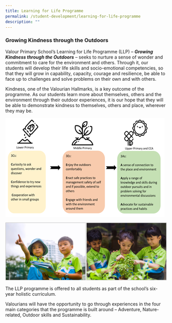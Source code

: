 ```yaml
---
title: Learning for Life Programme
permalink: /student-development/learning-for-life-programme
description: ""
---
```

### Growing Kindness through the Outdoors

Valour Primary School’s Learning for Life Programme (LLP) – **_Growing Kindness through the Outdoors_** – seeks to nurture a sense of wonder and commitment to care for the environment and others. Through it, our students will develop their life skills and socio-emotional competencies, so that they will grow in capability, capacity, courage and resilience, be able to face up to challenges and solve problems on their own and with others.  

Kindness, one of the Valourian Hallmarks, is a key outcome of the programme. As our students learn more about themselves, others and the environment through their outdoor experiences, it is our hope that they will be able to demonstrate kindness to themselves, others and place, wherever they may be.

![](/images/LLP-1.png)

![](/images/LLP-2.png)

The LLP programme is offered to all students as part of the school’s six-year holistic curriculum.

Valourians will have the opportunity to go through experiences in the four main categories that the programme is built around – Adventure, Nature-related, Outdoor skills and Sustainability.